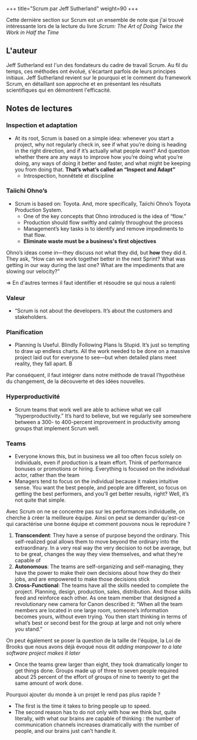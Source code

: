 +++
title="Scrum par Jeff Sutherland"
weight=90
+++

Cette dernière section sur Scrum est un ensemble de note que j'ai trouvé intéressante lors de la lecture du livre *Scrum: The Art of Doing Twice the Work in Half the Time*

## L'auteur
Jeff Sutherland est l'un des fondateurs du cadre de travail Scrum. Au fil du temps, ces méthodes ont évolué, s'écartant parfois de leurs principes initiaux. Jeff Sutherland revient sur le pourquoi et le comment du framework Scrum, en détaillant son approche et en présentant les résultats scientifiques qui en démontrent l'efficacité.

## Notes de lectures

### Inspection et adaptation
- At its root, Scrum is based on a simple idea: whenever you start a project, why not regularly check in, see if what you’re doing is heading in the right direction, and if it’s actually what people want? And question whether there are any ways to improve how you’re doing what you’re doing, any ways of doing it better and faster, and what might be keeping you from doing that. **That’s what’s called an “Inspect and Adapt”**
  - Introspection, honnêteté et discipline


### Taiichi Ohno’s
- Scrum is based on: Toyota. And, more specifically, Taiichi Ohno’s Toyota Production System.
  - One of the key concepts that Ohno introduced is the idea of “flow.”
  - Production should flow swiftly and calmly throughout the process
  - Management’s key tasks is to identify and remove impediments to that flow.
  - **Eliminate waste must be a business's first objectives**

Ohno’s ideas come in—they discuss not what they did, but **how** they did it. They ask, “How can we work together better in the next Sprint? What was getting in our way during the last one? What are the impediments that are slowing our velocity?”

=> En d'autres termes il faut identifier et résoudre se qui nous a ralenti 

### Valeur
- “Scrum is not about the developers. It’s about the customers and stakeholders.

### Planification
- Planning Is Useful. Blindly Following Plans Is Stupid. It’s just so tempting to draw up endless charts. All the work needed to be done on a massive project laid out for everyone to see—but when detailed plans meet reality, they fall apart. B

Par conséquent, il faut intégrer dans notre méthode de travail l'hypothèse du changement, de la découverte et des idées nouvelles.

### Hyperproductivité 
- Scrum teams that work well are able to achieve what we call “hyperproductivity.” It’s hard to believe, but we regularly see somewhere between a 300- to 400-percent improvement in productivity among groups that implement Scrum well.

### Teams
- Everyone knows this, but in business we all too often focus solely on individuals, even if production is a team effort. Think of performance bonuses or promotions or hiring. Everything is focused on the individual actor, rather than the team
- Managers tend to focus on the individual because it makes intuitive sense. You want the best people, and people are different, so focus on getting the best performers, and you’ll get better results, right? Well, it’s not quite that simple.

Avec Scrum on ne se concentre pas sur les performances individuelle, on cherche à créer la meilleure équipe. Ainsi on peut se demander qu'est-ce qui caractérise une bonne équipe et comment pouvons nous le reproduire ?
1. **Transcendent**: They have a sense of purpose beyond the ordinary. This self-realized goal allows them to move beyond the ordinary into the extraordinary. In a very real way the very decision to not be average, but to be great, changes the way they view themselves, and what they’re capable of
2. **Autonomous**: The teams are self-organizing and self-managing, they have the power to make their own decisions about how they do their jobs, and are empowered to make those decisions stick
3. **Cross-Functional**: The teams have all the skills needed to complete the project. Planning, design, production, sales, distribution. And those skills feed and reinforce each other. As one team member that designed a revolutionary new camera for Canon described it: “When all the team members are located in one large room, someone’s information becomes yours, without even trying. You then start thinking in terms of what’s best or second best for the group at large and not only where you stand.”

On peut également se poser la question de la taille de l'équipe, la Loi de Brooks que nous avons déjà évoqué nous dit *adding manpower to a late software project makes it later*
- Once the teams grew larger than eight, they took dramatically longer to get things done. Groups made up of three to seven people required about 25 percent of the effort of groups of nine to twenty to get the same amount of work done.

Pourquoi ajouter du monde à un projet le rend pas plus rapide ?
- The first is the time it takes to bring people up to speed.
- The second reason has to do not only with how we think but, quite literally, with what our brains are capable of thinking : the number of communication channels increases dramatically with the number of people, and our brains just can’t handle it.

